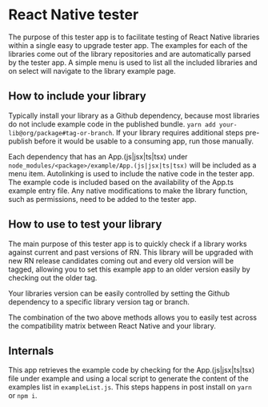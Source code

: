 # React Native tester

The purpose of this tester app is to facilitate testing of React Native libraries within a single easy to upgrade tester app. The examples for each of the libraries come out of the library repositories and are automatically parsed by the tester app. A simple menu is used to list all the included libraries and on select will navigate to the library example page.

## How to include your library

Typically install your library as a Github dependency, because most libraries do not include example code in the published bundle. ```yarn add your-lib@org/package#tag-or-branch```. If your library requires additional steps pre-publish before it would be usable to a consuming app, run those manually.

Each dependency that has an App.(js|jsx|ts|tsx) under `node_modules/<package>/example/App.(js|jsx|ts|tsx)` will be included as a menu item. Autolinking is used to include the native code in the tester app. The example code is included based on the availability of the App.ts example entry file. Any native modifications to make the library function, such as permissions, need to be added to the tester app.

## How to use to test your library

The main purpose of this tester app is to quickly check if a library works against current and past versions of RN. This library will be upgraded with new RN release candidates coming out and every old version will be tagged, allowing you to set this example app to an older version easily by checking out the older tag.

Your libraries version can be easily controlled by setting the Github dependency to a specific library version tag or branch.

The combination of the two above methods allows you to easily test across the compatibility matrix between React Native and your library.

## Internals

This app retrieves the example code by checking for the App.(js|jsx|ts|tsx) file under example and using a local script to generate the content of the examples list in `exampleList.js`. This steps happens in post install on `yarn` or `npm i`.
